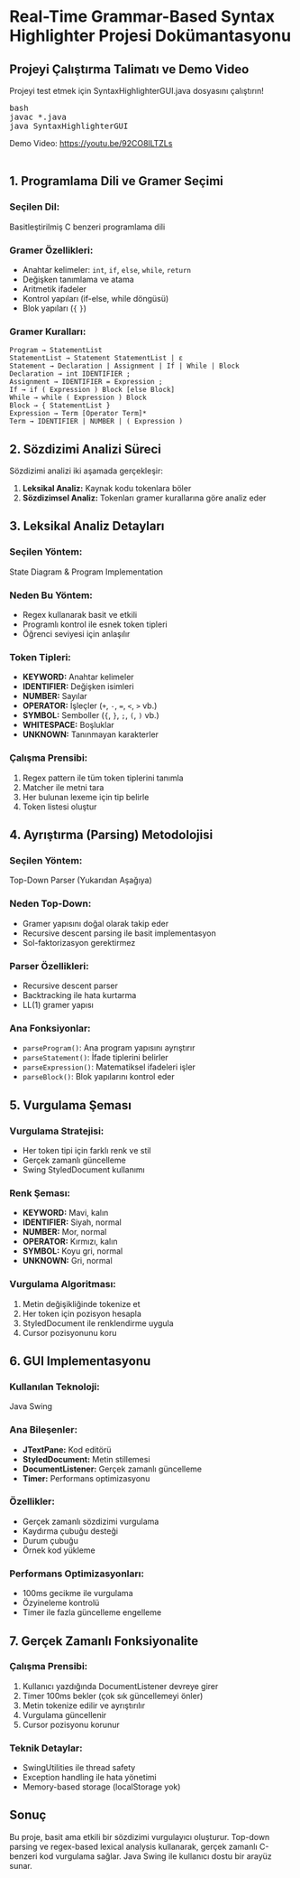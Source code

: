 # Real-Time Grammar-Based Syntax Highlighter Projesi Dokümantasyonu

## Projeyi Çalıştırma Talimatı ve Demo Video
Projeyi test etmek için SyntaxHighlighterGUI.java dosyasını çalıştırın!

<pre>bash
javac *.java
java SyntaxHighlighterGUI</pre>

Demo Video: https://youtu.be/92CO8lLTZLs <br><br>

## 1. Programlama Dili ve Gramer Seçimi

### Seçilen Dil: 
Basitleştirilmiş C benzeri programlama dili

### Gramer Özellikleri:
- Anahtar kelimeler: `int`, `if`, `else`, `while`, `return`
- Değişken tanımlama ve atama
- Aritmetik ifadeler
- Kontrol yapıları (if-else, while döngüsü)
- Blok yapıları (`{` `}`)

### Gramer Kuralları:

```
Program → StatementList
StatementList → Statement StatementList | ε
Statement → Declaration | Assignment | If | While | Block
Declaration → int IDENTIFIER ;
Assignment → IDENTIFIER = Expression ;
If → if ( Expression ) Block [else Block]
While → while ( Expression ) Block
Block → { StatementList }
Expression → Term [Operator Term]*
Term → IDENTIFIER | NUMBER | ( Expression )
```

## 2. Sözdizimi Analizi Süreci

Sözdizimi analizi iki aşamada gerçekleşir:

1. **Leksikal Analiz:** Kaynak kodu tokenlara böler
2. **Sözdizimsel Analiz:** Tokenları gramer kurallarına göre analiz eder

## 3. Leksikal Analiz Detayları

### Seçilen Yöntem: 
State Diagram & Program Implementation

### Neden Bu Yöntem:
- Regex kullanarak basit ve etkili
- Programlı kontrol ile esnek token tipleri
- Öğrenci seviyesi için anlaşılır

### Token Tipleri:
- **KEYWORD:** Anahtar kelimeler
- **IDENTIFIER:** Değişken isimleri
- **NUMBER:** Sayılar
- **OPERATOR:** İşleçler (`+`, `-`, `=`, `<`, `>` vb.)
- **SYMBOL:** Semboller (`{`, `}`, `;`, `(`, `)` vb.)
- **WHITESPACE:** Boşluklar
- **UNKNOWN:** Tanınmayan karakterler

### Çalışma Prensibi:
1. Regex pattern ile tüm token tiplerini tanımla
2. Matcher ile metni tara
3. Her bulunan lexeme için tip belirle
4. Token listesi oluştur

## 4. Ayrıştırma (Parsing) Metodolojisi

### Seçilen Yöntem: 
Top-Down Parser (Yukarıdan Aşağıya)

### Neden Top-Down:
- Gramer yapısını doğal olarak takip eder
- Recursive descent parsing ile basit implementasyon
- Sol-faktorizasyon gerektirmez

### Parser Özellikleri:
- Recursive descent parser
- Backtracking ile hata kurtarma
- LL(1) gramer yapısı

### Ana Fonksiyonlar:
- `parseProgram()`: Ana program yapısını ayrıştırır
- `parseStatement()`: İfade tiplerini belirler
- `parseExpression()`: Matematiksel ifadeleri işler
- `parseBlock()`: Blok yapılarını kontrol eder

## 5. Vurgulama Şeması

### Vurgulama Stratejisi:
- Her token tipi için farklı renk ve stil
- Gerçek zamanlı güncelleme
- Swing StyledDocument kullanımı

### Renk Şeması:
- **KEYWORD:** Mavi, kalın
- **IDENTIFIER:** Siyah, normal
- **NUMBER:** Mor, normal
- **OPERATOR:** Kırmızı, kalın
- **SYMBOL:** Koyu gri, normal
- **UNKNOWN:** Gri, normal

### Vurgulama Algoritması:
1. Metin değişikliğinde tokenize et
2. Her token için pozisyon hesapla
3. StyledDocument ile renklendirme uygula
4. Cursor pozisyonunu koru

## 6. GUI Implementasyonu

### Kullanılan Teknoloji: 
Java Swing

### Ana Bileşenler:
- **JTextPane:** Kod editörü
- **StyledDocument:** Metin stillemesi
- **DocumentListener:** Gerçek zamanlı güncelleme
- **Timer:** Performans optimizasyonu

### Özellikler:
- Gerçek zamanlı sözdizimi vurgulama
- Kaydırma çubuğu desteği
- Durum çubuğu
- Örnek kod yükleme

### Performans Optimizasyonları:
- 100ms gecikme ile vurgulama
- Özyineleme kontrolü
- Timer ile fazla güncelleme engelleme

## 7. Gerçek Zamanlı Fonksiyonalite

### Çalışma Prensibi:
1. Kullanıcı yazdığında DocumentListener devreye girer
2. Timer 100ms bekler (çok sık güncellemeyi önler)
3. Metin tokenize edilir ve ayrıştırılır
4. Vurgulama güncellenir
5. Cursor pozisyonu korunur

### Teknik Detaylar:
- SwingUtilities ile thread safety
- Exception handling ile hata yönetimi
- Memory-based storage (localStorage yok)

## Sonuç

Bu proje, basit ama etkili bir sözdizimi vurgulayıcı oluşturur. Top-down parsing ve regex-based lexical analysis kullanarak, gerçek zamanlı C-benzeri kod vurgulama sağlar. Java Swing ile kullanıcı dostu bir arayüz sunar.

